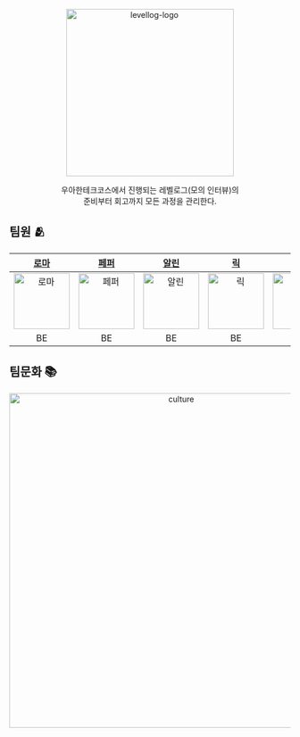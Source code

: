 <p align="center">
    <img width="300" alt="levellog-logo" src="https://user-images.githubusercontent.com/68512686/178102987-a35ca2e2-12b9-4247-9505-bfa6f4f464d6.png">
</p>
<div align="center">
	우아한테크코스에서 진행되는 레벨로그(모의 인터뷰)의<br> 준비부터 회고까지 모든 과정을 관리한다.
</div>

## 팀원 🫂
| [로마](https://github.com/kbsat) | [페퍼](https://github.com/SuyeonChoi) | [알린](https://github.com/OzRagwort) | [릭](https://github.com/nailseong) | [이브](https://github.com/2yujeong) | [결](https://github.com/yunjin-kim) | [해리](https://github.com/jihyeok-um) |
|:----------:|:----------:|:----------:|:----------:|:----------:|:----------:|:----------:|
|[<img src="https://avatars.githubusercontent.com/u/52696169?v=4" alt="로마" width="100"/>](https://github.com/kbsat)|[<img src="https://avatars.githubusercontent.com/u/28749734?v=4" alt="페퍼" width="100"/>](https://github.com/SuyeonChoi)|[<img src="https://avatars.githubusercontent.com/u/32123302?v=4" alt="알린" width="100"/>](https://github.com/OzRagwort)|[<img src="https://avatars.githubusercontent.com/u/68512686?v=4" alt="릭" width="100"/>](https://github.com/nailseong)|[<img src="https://avatars.githubusercontent.com/u/76840965?v=4" alt="이브" width="100"/>](https://github.com/2yujeong)|[<img src="https://avatars.githubusercontent.com/u/79692272?v=4" alt="결" width="100"/>](https://github.com/yunjin-kim)|[<img src="https://avatars.githubusercontent.com/u/75592315?v=4" alt="해리" width="100"/>](https://github.com/jihyeok-um)|
|    BE    |    BE    |    BE    |    BE    |    BE    |    FE    |    FE    |

## 팀문화 📚
<p align="center">
    <img alt="culture" src="https://user-images.githubusercontent.com/28749734/178104130-125a9e3d-71e7-408a-bd3f-b2b34959b949.png" width="600"/>
</p>
